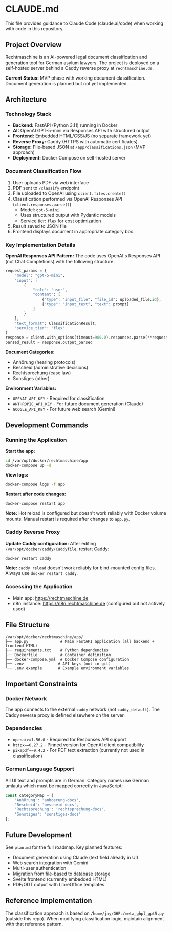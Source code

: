 # CLAUDE.md

This file provides guidance to Claude Code (claude.ai/code) when working with code in this repository.

## Project Overview

Rechtmaschine is an AI-powered legal document classification and generation tool for German asylum lawyers. The project is deployed on a self-hosted server behind a Caddy reverse proxy at `rechtmaschine.de`.

**Current Status:** MVP phase with working document classification. Document generation is planned but not yet implemented.

## Architecture

### Technology Stack
- **Backend:** FastAPI (Python 3.11) running in Docker
- **AI:** OpenAI GPT-5-mini via Responses API with structured output
- **Frontend:** Embedded HTML/CSS/JS (no separate framework yet)
- **Reverse Proxy:** Caddy (HTTPS with automatic certificates)
- **Storage:** File-based JSON at `/app/classifications.json` (MVP approach)
- **Deployment:** Docker Compose on self-hosted server

### Document Classification Flow
1. User uploads PDF via web interface
2. PDF sent to `/classify` endpoint
3. File uploaded to OpenAI using `client.files.create()`
4. Classification performed via OpenAI Responses API (`client.responses.parse()`)
   - Model: `gpt-5-mini`
   - Uses structured output with Pydantic models
   - Service tier: `flex` for cost optimization
5. Result saved to JSON file
6. Frontend displays document in appropriate category box

### Key Implementation Details

**OpenAI Responses API Pattern:**
The code uses OpenAI's Responses API (not Chat Completions) with the following structure:
```python
request_params = {
    "model": "gpt-5-mini",
    "input": [
        {
            "role": "user",
            "content": [
                {"type": "input_file", "file_id": uploaded_file.id},
                {"type": "input_text", "text": prompt}
            ]
        }
    ],
    "text_format": ClassificationResult,
    "service_tier": "flex"
}
response = client.with_options(timeout=900.0).responses.parse(**request_params)
parsed_result = response.output_parsed
```

**Document Categories:**
- Anhörung (hearing protocols)
- Bescheid (administrative decisions)
- Rechtsprechung (case law)
- Sonstiges (other)

**Environment Variables:**
- `OPENAI_API_KEY` - Required for classification
- `ANTHROPIC_API_KEY` - For future document generation (Claude)
- `GOOGLE_API_KEY` - For future web search (Gemini)

## Development Commands

### Running the Application

**Start the app:**
```bash
cd /var/opt/docker/rechtmaschine/app
docker-compose up -d
```

**View logs:**
```bash
docker-compose logs -f app
```

**Restart after code changes:**
```bash
docker-compose restart app
```

**Note:** Hot reload is configured but doesn't work reliably with Docker volume mounts. Manual restart is required after changes to `app.py`.

### Caddy Reverse Proxy

**Update Caddy configuration:**
After editing `/var/opt/docker/caddy/Caddyfile`, restart Caddy:
```bash
docker restart caddy
```

**Note:** `caddy reload` doesn't work reliably for bind-mounted config files. Always use `docker restart caddy`.

### Accessing the Application
- Main app: https://rechtmaschine.de
- n8n instance: https://n8n.rechtmaschine.de (configured but not actively used)

## File Structure

```
/var/opt/docker/rechtmaschine/app/
├── app.py              # Main FastAPI application (all backend + frontend HTML)
├── requirements.txt    # Python dependencies
├── Dockerfile          # Container definition
├── docker-compose.yml  # Docker Compose configuration
├── .env               # API keys (not in git)
└── .env.example       # Example environment variables
```

## Important Constraints

### Docker Network
The app connects to the external `caddy` network (not `caddy_default`). The Caddy reverse proxy is defined elsewhere on the server.

### Dependencies
- `openai>=1.56.0` - Required for Responses API support
- `httpx==0.27.2` - Pinned version for OpenAI client compatibility
- `pikepdf==9.4.2` - For PDF text extraction (currently not used in classification)

### German Language Support
All UI text and prompts are in German. Category names use German umlauts which must be mapped correctly in JavaScript:
```javascript
const categoryMap = {
    'Anhörung': 'anhoerung-docs',
    'Bescheid': 'bescheid-docs',
    'Rechtsprechung': 'rechtsprechung-docs',
    'Sonstiges': 'sonstiges-docs'
};
```

## Future Development

See `plan.md` for the full roadmap. Key planned features:
- Document generation using Claude (text field already in UI)
- Web search integration with Gemini
- Multi-user authentication
- Migration from file-based to database storage
- Svelte frontend (currently embedded HTML)
- PDF/ODT output with LibreOffice templates

## Reference Implementation

The classification approach is based on `/home/jay/GHPL/meta_ghpl_gpt5.py` (outside this repo). When modifying classification logic, maintain alignment with that reference pattern.
